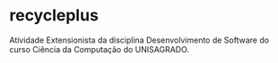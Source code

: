 # recycleplus
 Atividade Extensionista da disciplina Desenvolvimento de Software do curso Ciência da Computação do UNISAGRADO.
